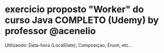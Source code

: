# exercicio proposto "Worker" do curso Java COMPLETO (Udemy) by professor @acenelio
Utilizando: Data-hora (LocalDate), Composiçao, Enum, etc...
